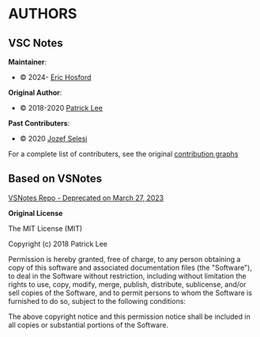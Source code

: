 # AUTHORS

## VSC Notes

**Maintainer**:

-   © 2024- [Eric Hosford](https://github.com/HosfordDotMe)

**Original Author**:

-   © 2018-2020 [Patrick Lee](https://github.com/patleeman)

**Past Contributers**:

-   © 2020 [Jozef Selesi](https://github.com/jozefs)

For a complete list of contributers, see the original [contribution graphs](https://github.com/patleeman/VSNotes/graphs/contributors)

## Based on VSNotes

[VSNotes Repo - Deprecated on March 27, 2023 ](https://github.com/patleeman/VSNotes/)

**Original License**

The MIT License (MIT)

Copyright (c) 2018 Patrick Lee

Permission is hereby granted, free of charge, to any person obtaining a copy of this software and associated documentation files (the "Software"), to deal in the Software without restriction, including without limitation the rights to use, copy, modify, merge, publish, distribute, sublicense, and/or sell copies of the Software, and to permit persons to whom the Software is furnished to do so, subject to the following conditions:

The above copyright notice and this permission notice shall be included in all copies or substantial portions of the Software.
